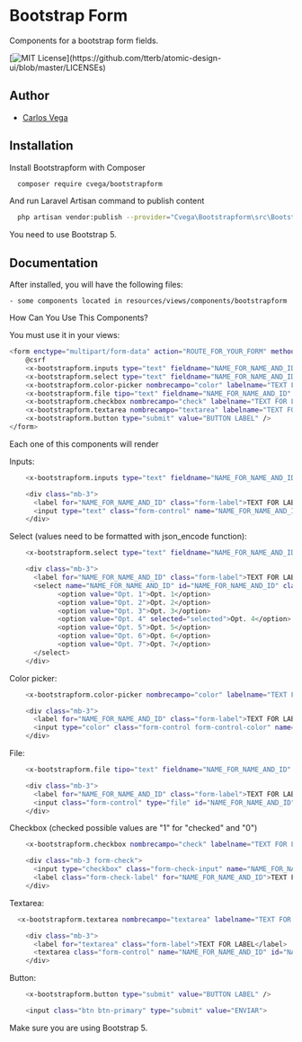 
# Bootstrap Form

Components for a bootstrap form fields.

[![MIT License](https://img.shields.io/apm/l/atomic-design-ui.svg?)](https://github.com/tterb/atomic-design-ui/blob/master/LICENSEs)


## Author

- [Carlos Vega](https://www.carlosvega.net)


## Installation

Install Bootstrapform with Composer

```bash
  composer require cvega/bootstrapform
```

And run Laravel Artisan command to publish content

```bash
  php artisan vendor:publish --provider="Cvega\Bootstrapform\src\BootstrapformServiceProvider.php" --tag="bootstrapform_components"
```

You need to use Bootstrap 5.
## Documentation

After installed, you will have the following files:

	- some components located in resources/views/components/bootstrapform

How Can You Use This Components?

You must use it in your views:

```bash
<form enctype="multipart/form-data" action="ROUTE_FOR_YOUR_FORM" method="post">
    @csrf
    <x-bootstrapform.inputs type="text" fieldname="NAME_FOR_NAME_AND_ID" labelname="TEXT FOR LABEL" value="VALUE FOR INPUT" />
    <x-bootstrapform.select type="text" fieldname="NAME_FOR_NAME_AND_ID" labelname="TEXT FOR LABEL" :values="json_encode(['Opt. 1', 'Opt. 2', 'Opt. 3', 'Opt. 4', 'Opt. 5', 'Opt. 6', 'Opt. 7'])" selectedvalue="Opt. 4" />
    <x-bootstrapform.color-picker nombrecampo="color" labelname="TEXT FOR LABEL" value="#HEXCOL" />
    <x-bootstrapform.file tipo="text" fieldname="NAME_FOR_NAME_AND_ID" labelname="TEXT FOR LABEL" />
    <x-bootstrapform.checkbox nombrecampo="check" labelname="TEXT FOR LABEL" checked="1" />
    <x-bootstrapform.textarea nombrecampo="textarea" labelname="TEXT FOR LABEL" value="CONTENT FOR TEXTAREA" />
    <x-bootstrapform.button type="submit" value="BUTTON LABEL" />
</form>
```

Each one of this components will render

Inputs:

```bash
    <x-bootstrapform.inputs type="text" fieldname="NAME_FOR_NAME_AND_ID" labelname="TEXT FOR LABEL" value="VALUE FOR INPUT" />
```
```bash
    <div class="mb-3">
      <label for="NAME_FOR_NAME_AND_ID" class="form-label">TEXT FOR LABEL</label>
      <input type="text" class="form-control" name="NAME_FOR_NAME_AND_ID" id="NAME_FOR_NAME_AND_ID" placeholder="nombre" value="VALOR">
    </div>
```

Select (values need to be formatted with json_encode function):

```bash
    <x-bootstrapform.select type="text" fieldname="NAME_FOR_NAME_AND_ID" labelname="TEXT FOR LABEL" :values="json_encode(['Opt. 1', 'Opt. 2', 'Opt. 3', 'Opt. 4', 'Opt. 5', 'Opt. 6', 'Opt. 7'])" selectedvalue="Opt. 4" />
```
```bash
    <div class="mb-3">
      <label for="NAME_FOR_NAME_AND_ID" class="form-label">TEXT FOR LABEL</label>
      <select name="NAME_FOR_NAME_AND_ID" id="NAME_FOR_NAME_AND_ID" class="form-select">
            <option value="Opt. 1">Opt. 1</option>
            <option value="Opt. 2">Opt. 2</option>
            <option value="Opt. 3">Opt. 3</option>
            <option value="Opt. 4" selected="selected">Opt. 4</option>
            <option value="Opt. 5">Opt. 5</option>
            <option value="Opt. 6">Opt. 6</option>
            <option value="Opt. 7">Opt. 7</option>
      </select>
    </div>
```

Color picker:

```bash
    <x-bootstrapform.color-picker nombrecampo="color" labelname="TEXT FOR LABEL" value="#HEXCOL" />
```
```bash
    <div class="mb-3">
      <label for="NAME_FOR_NAME_AND_ID" class="form-label">TEXT FOR LABEL</label>
      <input type="color" class="form-control form-control-color" name="NAME_FOR_NAME_AND_ID" id="NAME_FOR_NAME_AND_ID" value="HEXCOL" title="NAME_FOR_NAME_AND_ID">
    </div>
```

File:

```bash
    <x-bootstrapform.file tipo="text" fieldname="NAME_FOR_NAME_AND_ID" labelname="TEXT FOR LABEL" />
```
```bash
    <div class="mb-3">
      <label for="NAME_FOR_NAME_AND_ID" class="form-label">TEXT FOR LABEL</label>
      <input class="form-control" type="file" id="NAME_FOR_NAME_AND_ID" name="NAME_FOR_NAME_AND_ID">
    </div>
```

Checkbox (checked possible values are "1" for "checked" and "0")
```bash
    <x-bootstrapform.checkbox nombrecampo="check" labelname="TEXT FOR LABEL" checked="1" />
```
```bash
    <div class="mb-3 form-check">
      <input type="checkbox" class="form-check-input" name="NAME_FOR_NAME_AND_ID" id="NAME_FOR_NAME_AND_ID">
      <label class="form-check-label" for="NAME_FOR_NAME_AND_ID">TEXT FOR LABEL</label>
    </div>
```

Textarea:

```bash
  <x-bootstrapform.textarea nombrecampo="textarea" labelname="TEXT FOR LABEL" value="CONTENT FOR TEXTAREA" />
```
```bash
    <div class="mb-3">
      <label for="textarea" class="form-label">TEXT FOR LABEL</label>
      <textarea class="form-control" name="NAME_FOR_NAME_AND_ID" id="NAME_FOR_NAME_AND_ID" rows="3">CONTENT FOR TEXTAREA</textarea>
    </div>
```

Button:

```bash
    <x-bootstrapform.button type="submit" value="BUTTON LABEL" />
```
```bash
    <input class="btn btn-primary" type="submit" value="ENVIAR">
```

Make sure you are using Bootstrap 5.



